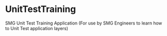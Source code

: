 # UnitTestTraining
SMG Unit Test Training Application (For use by SMG Engineers to learn how to Unit Test application layers)
